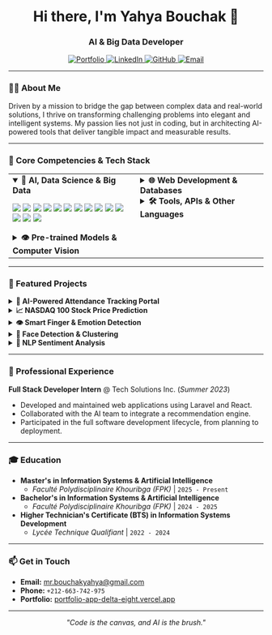 <h1 align="center">Hi there, I'm Yahya Bouchak 👋</h1>
<h3 align="center">AI & Big Data Developer</h3>

<p align="center">
  <a href="https://portfolio-app-delta-eight.vercel.app" target="_blank">
    <img src="https://img.shields.io/badge/Portfolio-000000?style=for-the-badge&logo=vercel&logoColor=white" alt="Portfolio"/>
  </a>
  <a href="https://linkedin.com/in/yahyabouchak" target="_blank">
    <img src="https://img.shields.io/badge/LinkedIn-0077B5?style=for-the-badge&logo=linkedin&logoColor=white" alt="LinkedIn"/>
  </a>
  <a href="https://github.com/Bouchask" target="_blank">
    <img src="https://img.shields.io/badge/GitHub-181717?style=for-the-badge&logo=github&logoColor=white" alt="GitHub"/>
  </a>
  <a href="mailto:mr.bouchakyahya@gmail.com">
    <img src="https://img.shields.io/badge/Email-D14836?style=for-the-badge&logo=gmail&logoColor=white" alt="Email"/>
  </a>
</p>

---

### 👨‍💻 About Me

Driven by a mission to bridge the gap between complex data and real-world solutions, I thrive on transforming challenging problems into elegant and intelligent systems. My passion lies not just in coding, but in architecting AI-powered tools that deliver tangible impact and measurable results.

---

### 🚀 Core Competencies & Tech Stack

<table>
  <tr>
    <td valign="top" width="50%">
      <details open>
        <summary><strong>🧠 AI, Data Science & Big Data</strong></summary>
        <p>
          <img src="https://img.shields.io/badge/Python-3776AB?style=for-the-badge&logo=python&logoColor=white" />
          <img src="https://img.shields.io/badge/TensorFlow-FF6F00?style=for-the-badge&logo=tensorflow&logoColor=white" />
          <img src="https://img.shields.io/badge/scikit--learn-F7931E?style=for-the-badge&logo=scikit-learn&logoColor=white" />
          <img src="https://img.shields.io/badge/Pandas-150458?style=for-the-badge&logo=pandas&logoColor=white" />
          <img src="https://img.shields.io/badge/NumPy-013243?style=for-the-badge&logo=numpy&logoColor=white" />
          <img src="https://img.shields.io/badge/OpenCV-5C3EE8?style=for-the-badge&logo=opencv&logoColor=white" />
          <img src="https://img.shields.io/badge/Streamlit-FF4B4B?style=for-the-badge&logo=streamlit&logoColor=white" />
          <img src="https://img.shields.io/badge/NLP-007ACC?style=for-the-badge&logo=data:image/svg+xml;base64,PHN2ZyB4bWxucz0iaHR0cDovL3d3dy53My5vcmcvMjAwMC9zdmciIHZpZXdCb3g9IjAgMCAyNCAyNCI+PHBhdGggZmlsbD0id2hpdGUiIGQ9Ik0xMiAyQzYuNDggMiAyIDYuNDggMiAxMnM0LjQ4IDEwIDEwIDEwIDEwLTQuNDggMTAtMTBTMTcuNTIgMiAxMiAyem0wIDE4Yy00LjQxIDAtOC0zLjU5LTgtOHMzLjU5LTggOC04IDggMy41OSA4IDh6bS0xLTNoMnYtMmgtMnYyem0wLTdoMnY1aC0ydi01eiIvPjwvc3ZnPg==" />
          <img src="https://img.shields.io/badge/Apache_Spark-E25A1C?style=for-the-badge&logo=apache-spark&logoColor=white" />
          <img src="https://img.shields.io/badge/Apache_Kafka-231F20?style=for-the-badge&logo=apache-kafka&logoColor=white" />
          <img src="https://img.shields.io/badge/Hadoop-66CCFF?style=for-the-badge&logo=hadoop&logoColor=black" />
          <img src="https://img.shields.io/badge/Hive-FDEE21?style=for-the-badge&logo=apache-hive&logoColor=black" />
          <img src="https://img.shields.io/badge/Flume-B21A2C?style=for-the-badge&logo=apache-flume&logoColor=white" />
          <img src="https://img.shields.io/badge/Pig-F9A825?style=for-the-badge" />
        </p>
      </details>
      <details>
        <summary><strong>👁️ Pre-trained Models & Computer Vision</strong></summary>
        <p>
          <img src="https://img.shields.io/badge/GPT-412991?style=for-the-badge&logo=openai&logoColor=white" />
          <img src="https://img.shields.io/badge/BERT-000000?style=for-the-badge&logo=google&logoColor=white" />
          <img src="https://img.shields.io/badge/RoBERTa-3B5998?style=for-the-badge" />
          <img src="https://img.shields.io/badge/YOLO-00FFFF?style=for-the-badge&logo=yolo&logoColor=black" />
          <img src="https://img.shields.io/badge/MediaPipe-FF6F00?style=for-the-badge" />
          <img src="https://img.shields.io/badge/InsightFace-000000?style=for-the-badge" />
          <img src="https://img.shields.io/badge/DeepFace-0096FF?style=for-the-badge" />
        </p>
      </details>
    </td>
    <td valign="top" width="50%">
      <details>
        <summary><strong>🌐 Web Development & Databases</strong></summary>
        <p>
          <img src="https://img.shields.io/badge/JavaScript-F7DF1E?style=for-the-badge&logo=javascript&logoColor=black" />
          <img src="https://img.shields.io/badge/React-20232A?style=for-the-badge&logo=react&logoColor=61DAFB" />
          <img src="https://img.shields.io/badge/Node.js-339933?style=for-the-badge&logo=nodedotjs&logoColor=white" />
          <img src="https://img.shields.io/badge/Flask-000000?style=for-the-badge&logo=flask&logoColor=white" />
          <img src="https://img.shields.io/badge/PHP-777BB4?style=for-the-badge&logo=php&logoColor=white" />
          <img src="https://img.shields.io/badge/Laravel-FF2D20?style=for-the-badge&logo=laravel&logoColor=white" />
          <img src="https://img.shields.io/badge/Tailwind_CSS-38B2AC?style=for-the-badge&logo=tailwind-css&logoColor=white" />
          <img src="https://img.shields.io/badge/MySQL-4479A1?style=for-the-badge&logo=mysql&logoColor=white" />
          <img src="https://img.shields.io/badge/PostgreSQL-336791?style=for-the-badge&logo=postgresql&logoColor=white" />
          <img src="https://img.shields.io/badge/SQLite-003B57?style=for-the-badge&logo=sqlite&logoColor=white" />
        </p>
      </details>
      <details>
        <summary><strong>🛠️ Tools, APIs & Other Languages</strong></summary>
        <p>
          <img src="https://img.shields.io/badge/Git-F05032?style=for-the-badge&logo=git&logoColor=white" />
          <img src="https://img.shields.io/badge/Docker-2496ED?style=for-the-badge&logo=docker&logoColor=white" />
          <img src="https://img.shields.io/badge/Java-007396?style=for-the-badge&logo=java&logoColor=white" />
          <img src="https://img.shields.io/badge/C-00599C?style=for-the-badge&logo=c&logoColor=white" />
          <img src="https://img.shields.io/badge/Google_API-4285F4?style=for-the-badge&logo=google&logoColor=white" />
          <img src="https://img.shields.io/badge/UML-007396?style=for-the-badge" />
        </p>
      </details>
    </td>
  </tr>
</table>

---

### 📂 Featured Projects

<details>
  <summary><strong>🤖 AI-Powered Attendance Tracking Portal</strong></summary>
  <p>Engineered an AI-powered portal for automated attendance tracking, using YOLOv8 for detection and ArcFace for high-accuracy recognition. The system is designed to streamline administrative tasks and improve record-keeping integrity.</p>
  <p><strong>Technologies:</strong> Python, Flask, YOLOv8, ArcFace, FAISS</p>
  <p><a href="https://github.com/Bouchask/Portail_IA"><strong>View on GitHub →</strong></a></p>
</details>

<details>
  <summary><strong>📈 NASDAQ 100 Stock Price Prediction</strong></summary>
  <p>Developed a time-series forecasting model for the NASDAQ 100 index, leveraging TensorFlow to predict market movements. The goal was to build a tool for back-testing and validating potential trading strategies based on historical data patterns.</p>
  <p><strong>Technologies:</strong> Python, TensorFlow, Streamlit, yfinance</p>
  <p><a href="https://github.com/Bouchask/prediction_nasdaq"><strong>View on GitHub →</strong></a></p>
</details>

<details>
  <summary><strong>👁️ Smart Finger & Emotion Detection</strong></summary>
  <p>Created a real-time human-computer interaction system using MediaPipe and DeepFace. The application interprets hand gestures and facial expressions, opening possibilities for intuitive, non-verbal software control and user state analysis.</p>
  <p><strong>Technologies:</strong> Python, DeepFace, MediaPipe, OpenCV</p>
  <p><a href="https://github.com/Bouchask/detection_face"><strong>View on GitHub →</strong></a></p>
</details>

<details>
  <summary><strong>👤 Face Detection & Clustering</strong></summary>
  <p>Implemented an unsupervised pipeline for face clustering in media. By combining InsightFace for feature extraction and HDBSCAN for density-based clustering, this project automatically identifies and groups individuals without prior labeling.</p>
  <p><strong>Technologies:</strong> Python, OpenCV, InsightFace, HDBSCAN</p>
  <p><a href="https://github.com/Bouchask/D-tection-et-de-Clustering-des-Visages"><strong>View on GitHub →</strong></a></p>
</details>

<details>
  <summary><strong>📝 NLP Sentiment Analysis</strong></summary>
  <p>Built a sentiment analysis tool using a fine-tuned DistilRoBERTa model deployed via Streamlit. The application provides instant emotional tone analysis of text, demonstrating the power of modern NLP for user feedback and social media monitoring.</p>
  <p><strong>Technologies:</strong> Python, DistilRoBERTa, Streamlit</p>
  <p><a href="https://github.com/Bouchask/nlp_sentiment_project"><strong>View on GitHub →</strong></a></p>
</details>

---

### 🏢 Professional Experience

**Full Stack Developer Intern** @ Tech Solutions Inc. (_Summer 2023_)
- Developed and maintained web applications using Laravel and React.
- Collaborated with the AI team to integrate a recommendation engine.
- Participated in the full software development lifecycle, from planning to deployment.

---

### 🎓 Education

- **Master's in Information Systems & Artificial Intelligence**
  - _Faculté Polydisciplinaire Khouribga (FPK)_ | `2025 - Present`
- **Bachelor's in Information Systems & Artificial Intelligence**
  - _Faculté Polydisciplinaire Khouribga (FPK)_ | `2024 - 2025`
- **Higher Technician's Certificate (BTS) in Information Systems Development**
  - _Lycée Technique Qualifiant_ | `2022 - 2024`

---

### 📫 Get in Touch

- **Email:** [mr.bouchakyahya@gmail.com](mailto:mr.bouchakyahya@gmail.com)
- **Phone:** `+212-663-742-975`
- **Portfolio:** [portfolio-app-delta-eight.vercel.app](https://portfolio-app-delta-eight.vercel.app)

---
<p align="center"><i>"Code is the canvas, and AI is the brush."</i></p>
